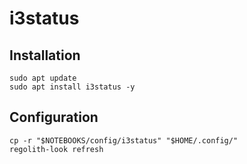 # i3status

## Installation

```shell:terminal
sudo apt update
sudo apt install i3status -y
```

## Configuration

```shell:terminal
cp -r "$NOTEBOOKS/config/i3status" "$HOME/.config/"
regolith-look refresh
```

